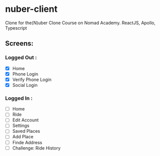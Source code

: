 # nuber-client

Clone for the(N)uber Clone Course on Nomad Academy. ReactJS, Apollo, Typescript

## Screens:

### Logged Out :

- [x] Home
- [x] Phone Login
- [x] Verify Phone Login
- [x] Social Login

### Logged In :

- [ ] Home
- [ ] Ride
- [ ] Edit Account
- [ ] Settings
- [ ] Saved Places
- [ ] Add Place
- [ ] Finde Address
- [ ] Challenge: Ride History
